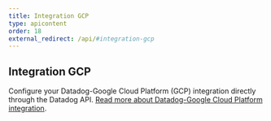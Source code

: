 ```yaml
---
title: Integration GCP
type: apicontent
order: 18
external_redirect: /api/#integration-gcp
---
```


## Integration GCP

Configure your Datadog-Google Cloud Platform (GCP) integration directly through the Datadog API.
[Read more about Datadog-Google Cloud Platform integration][1].

[1]: /integrations/google_cloud_platform

